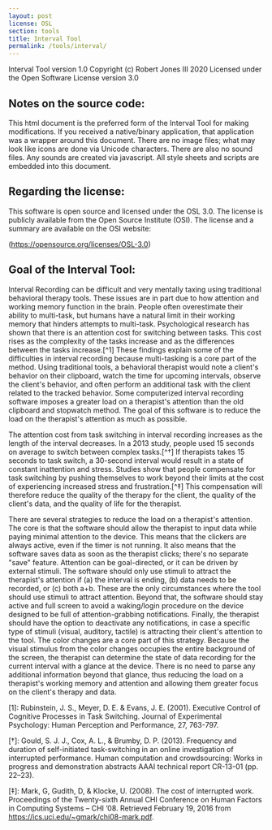 ```yaml
---
layout: post
license: OSL
section: tools
title: Interval Tool
permalink: /tools/interval/
---
```


Interval Tool
version 1.0
Copyright (c) Robert Jones III 2020
Licensed under the Open Software License version 3.0

## Notes on the source code:

This html document is the preferred form of the Interval Tool for making 
modifications. If you received a native/binary application, that application was 
a wrapper around this document. There are no image files; what may look like 
icons are done via Unicode characters. There are also no sound files. Any sounds 
are created via javascript. All style sheets and scripts are embedded into this 
document. 

## Regarding the license:

This software is open source and licensed under the OSL 3.0. The license is
publicly available from the Open Source Institute (OSI). The license and a 
summary are available on the OSI website:

(https://opensource.org/licenses/OSL-3.0)

## Goal of the Interval Tool:

Interval Recording can be difficult and very mentally taxing using traditional 
behavioral therapy tools. These issues are in part due to how attention and working memory 
function in the brain. People often overestimate their ability to multi-task, 
but humans have a natural limit in their working memory that hinders attempts to 
multi-task. Psychological research has shown that there is an attention cost for 
switching between tasks. This cost rises as the complexity of the tasks increase 
and as the differences between the tasks increase.[^1] These findings explain some 
of the difficulties in interval recording because multi-tasking is a core part 
of the method. Using traditional tools, a behavioral therapist would note a 
client's behavior on their clipboard, watch the time for upcoming intervals, 
observe the client's behavior, and often perform an additional task with the 
client related to the tracked behavior. Some computerized interval recording 
software imposes a greater load on a therapist's attention than the old 
clipboard and stopwatch method. The goal of this software is to reduce the load 
on the therapist's attention as much as possible.

The attention cost from task switching in interval recording increases as the 
length of the interval decreases. In a 2013 study, people used 15 seconds on 
average to switch between complex tasks.[^†] If therapists takes 15 seconds to task 
switch, a 30-second interval would result in a state of constant inattention and 
stress. Studies show that people compensate for task switching by pushing 
themselves to work beyond their limits at the cost of experiencing increased 
stress and frustration.[^‡] This compensation will therefore reduce the quality of 
the therapy for the client, the quality of the client's data, and the quality of 
life for the therapist.

There are several strategies to reduce the load on a therapist's attention. The 
core is that the software should allow the therapist to input data while paying 
minimal attention to the device. This means that the clickers are always active, 
even if the timer is not running. It also means that the software saves data as 
soon as the therapist clicks; there's no separate "save" feature. Attention can 
be goal-directed, or it can be driven by external stimuli. The software should 
only use stimuli to attract the therapist's attention if (a) the interval is 
ending, (b) data needs to be recorded, or (c) both a+b. These are the only 
circumstances where the tool should use stimuli to attract attention. Beyond 
that, the software should stay active and full screen to avoid a waking/login 
procedure on the device designed to be full of attention-grabbing notifications. 
Finally, the therapist should have the option to deactivate any notifications, 
in case a specific type of stimuli (visual, auditory, tactile) is attracting 
their client's attention to the tool. The color changes are a core part of this
strategy. Because the visual stimulus from the color changes occupies the entire
background of the screen, the therapist can determine the state of data
recording for the current interval with a glance at the device. There is no need
to parse any additional information beyond that glance, thus reducing the load
on a therapist's working memory and attention and allowing them greater focus
on the client's therapy and data.
 
[1]: Rubinstein, J. S., Meyer, D. E. & Evans, J. E. (2001). Executive Control of 
   Cognitive Processes in Task Switching. Journal of Experimental Psychology: 
   Human Perception and Performance, 27, 763-797.
   
[†]: Gould, S. J. J., Cox, A. L., & Brumby, D. P. (2013). Frequency and duration of
   self-initiated task-switching in an online investigation of interrupted 
   performance. Human computation and crowdsourcing: Works in progress and 
   demonstration abstracts AAAI technical report CR-13-01 (pp. 22–23).
   
[‡]: Mark, G, Gudith, D, & Klocke, U. (2008). The cost of interrupted work. 
   Proceedings of the Twenty-sixth Annual CHI Conference on Human Factors in 
   Computing Systems – CHI ’08. Retrieved February 19, 2016 
   from https://ics.uci.edu/~gmark/chi08-mark.pdf.
